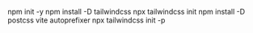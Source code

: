 npm init -y
npm install -D tailwindcss
npx tailwindcss init 
npm install -D postcss vite autoprefixer
npx tailwindcss init -p